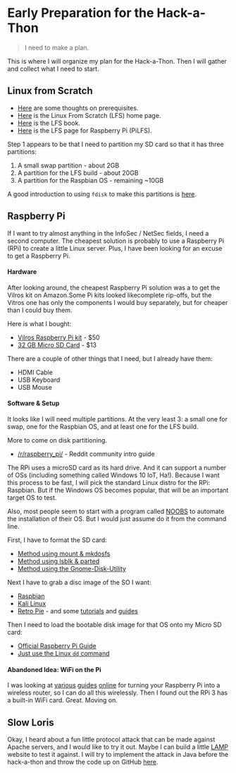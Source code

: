 # Early Preparation for the Hack-a-Thon

> I need to make a plan.

This is where I will organize my plan for the Hack-a-Thon. Then I will gather and collect what I need to start.


## Linux from Scratch

* [Here](http://www.linuxfromscratch.org/lfs/view/stable/prologue/prerequisites.html) are some thoughts on prerequisites.
* [Here](http://www.linuxfromscratch.org) is the Linux From Scratch (LFS) home page.
* [Here](http://www.linuxfromscratch.org/lfs/view/development/) is the LFS book.
* [Here](http://intestinate.com/pilfs/guide.html) is the LFS page for Raspberry Pi (PiLFS).

Step 1 appears to be that I need to partition my SD card so that it has three partitions:

1. A small swap partition - about 2GB
2. A partition for the LFS build - about 20GB
3. A partition for the Raspbian OS - remaining ~10GB

A good introduction to using `fdisk` to make this partitions is [here](http://tldp.org/HOWTO/Partition/fdisk_partitioning.html).


## Raspberry Pi

If I want to try almost anything in the InfoSec / NetSec fields, I need a second computer. The cheapest solution is probably to use a Raspberry Pi (RPi) to create a little Linux server. Plus, I have been looking for an excuse to get a Raspberry Pi.


#### Hardware

After looking around, the cheapest Raspberry Pi solution was a to get the Vilros kit on Amazon.Some Pi kits looked likecomplete rip-offs, but the Vitros one has only the components I would buy separately, but for cheaper than I could buy them.

Here is what I bought:

* [Vilros Raspberry Pi kit](https://www.amazon.com/gp/product/B01D92SSX6) - $50
* [32 GB Micro SD Card](https://www.amazon.com/gp/product/B06XWN9Q99) - $13

There are a couple of other things that I need, but I already have them:

* HDMI Cable
* USB Keyboard
* USB Mouse


#### Software & Setup

It looks like I will need multiple partitions. At the very least 3: a small one for swap, one for the Raspbian OS, and at least one for the LFS build.

More to come on disk partitioning.

* [/r/raspberry_pi/](https://www.reddit.com/r/raspberry_pi/comments/41vbs8/new_persons_guide_to_the_pi_and_updated_example/) - Reddit community intro guide

The RPi uses a microSD card as its hard drive. And it can support a number of OSs (including something called Windows 10 IoT, Ha!). Because I want this process to be fast, I will pick the standard Linux distro for the RPi: Raspbian. But if the Windows OS becomes popular, that will be an important target OS to test.

Also, most people seem to start with a program called [NOOBS](https://www.raspberrypi.org/documentation/installation/noobs.md) to automate the installation of their OS.  But I would just assume do it from the command line.

First, I have to format the SD card:

* [Method using mount & mkdosfs](https://www.techwalla.com/articles/format-sd-card-linux)
* [Method using lsblk & parted](http://www.cio.com/article/3176034/linux/how-to-format-an-sd-card-in-linux.html)
* [Method using the Gnome-Disk-Utility](https://askubuntu.com/questions/44557/how-to-format-partition-sd-card)

Next I have to grab a disc image of the SO I want:

* [Raspbian](https://www.raspberrypi.org/downloads/raspbian/)
* [Kali Linux](https://www.offensive-security.com/kali-linux-arm-images/)
* [Retro Pie](https://retropie.org.uk/download/) - and some [tutorials](https://www.youtube.com/playlist?list=PLyPLRL6HIOqqXNmP2t19y0rphpiedNwNS) and [guides](https://github.com/RetroPie/RetroPie-Setup)

Then I need to load the bootable disk image for that OS onto my Micro SD card:

* [Official Raspberry Pi Guide](https://www.raspberrypi.org/documentation/installation/installing-images/linux.md)
* [Just use the Linux `dd` command](https://askubuntu.com/questions/179437/how-can-i-burn-a-raspberry-pi-image-to-sd-card-from-ubuntu)


#### Abandoned Idea: WiFi on the Pi

I was looking at [various](http://raspberrypihq.com/how-to-turn-a-raspberry-pi-into-a-wifi-router/) [guides](https://pimylifeup.com/raspberry-pi-wireless-access-point/) [online](https://jacobsalmela.com/2014/05/19/raspberry-pi-and-routing-turning-a-pi-into-a-router/) for turning your Raspberry Pi into a wireless router, so I can do all this wirelessly. Then I found out the RPi 3 has a built-in WiFi card. Great. Moving on.


## Slow Loris

Okay, I heard about a fun little protocol attack that can be made against Apache servers, and I would like to try it out. Maybe I can build a little [LAMP](https://en.wikipedia.org/wiki/LAMP_%28software_bundle%29) website to test it against. I will try to implement the attack in Java before the hack-a-thon and throw the code up on GitHub [here](https://github.com/theJollySin/AttackTheBlock).


